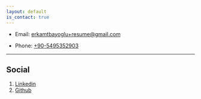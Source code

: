 ```yaml
---
layout: default
is_contact: true
---
```


* Email: [erkamtbayoglu+resume@gmail.com](mailto:erkamtbayoglu+resume@gmail.com)

* Phone: [+90-5495352903](tel:+90-5495352903)

---

## Social

<!-- Google Calendar Appointment Scheduling begin -->
<link href="https://calendar.google.com/calendar/scheduling-button-script.css" rel="stylesheet">
<script src="https://calendar.google.com/calendar/scheduling-button-script.js" async></script>
<script>
(function() {
  var target = document.currentScript;
  window.addEventListener('load', function() {
    calendar.schedulingButton.load({
      url: 'https://calendar.google.com/calendar/appointments/schedules/AcZssZ3Un8ex-yhX_4s7aRKGaF0vYEa-5o4qXC9gfKc_wu2CqzduiEpSM6wjsgmxnCpBtBL3TyWLK_kL?gv=true',
      color: '#95c4bf',
      label: "Create a Goole Meet",
      target,
    });
  });
})();
</script>
<!-- end Google Calendar Appointment Scheduling -->

1. [Linkedin](https://www.linkedin.com/in/erkamtb)
2. [Github](https://github.com/erkamtb)